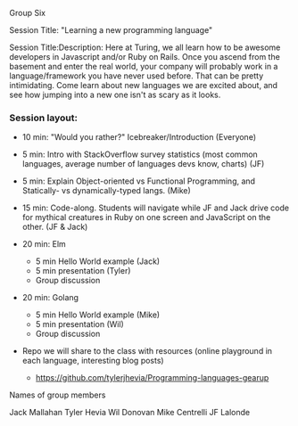 Group Six

Session Title: "Learning a new programming language"

Session Title:Description: Here at Turing, we all learn how to be awesome developers in Javascript and/or Ruby on Rails. Once you ascend from the basement and enter the real world, your company will probably work in a language/framework you have never used before. That can be pretty intimidating. Come learn about new languages we are excited about, and see how jumping into a new one isn't as scary as it looks.

### Session layout:
* 10 min: "Would you rather?" Icebreaker/Introduction (Everyone)
* 5 min: Intro with StackOverflow survey statistics (most common languages, average number of languages devs know, charts) (JF)
* 5 min: Explain Object-oriented vs Functional Programming, and Statically- vs dynamically-typed langs. (Mike)
* 15 min: Code-along. Students will navigate while JF and Jack drive code for mythical creatures in Ruby on one screen and    JavaScript on the other. (JF & Jack)
* 20 min: Elm
  * 5 min Hello World example (Jack)
  * 5 min presentation (Tyler)
  * Group discussion
* 20 min: Golang
  * 5 min Hello World example (Mike)
  * 5 min presentation (Wil)
  * Group discussion

* Repo we will share to the class with resources (online playground in each language, interesting blog posts)
  * https://github.com/tylerjhevia/Programming-languages-gearup

Names of group members

Jack Mallahan
Tyler Hevia
Wil Donovan
Mike Centrelli
JF Lalonde
